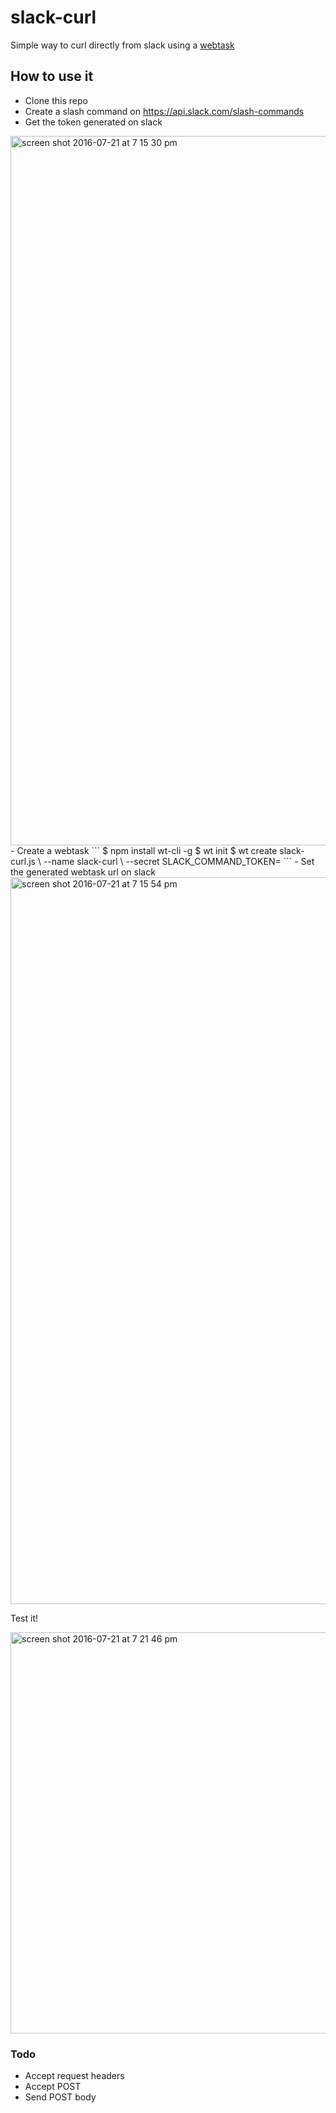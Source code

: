 # slack-curl
Simple way to curl directly from slack using a [webtask](http://webtask.io)

## How to use it
- Clone this repo
- Create a slash command on https://api.slack.com/slash-commands
- Get the token generated on slack  

<img width="1135" alt="screen shot 2016-07-21 at 7 15 30 pm" src="https://cloud.githubusercontent.com/assets/37016/17040729/e99d117c-4f77-11e6-959f-a775fb4b2217.png">
- Create a webtask
```
$ npm install wt-cli -g
$ wt init <your-email>
$ wt create slack-curl.js \
  --name slack-curl \
  --secret SLACK_COMMAND_TOKEN=<get from slack>
```
- Set the generated webtask url on slack  

<img width="1163" alt="screen shot 2016-07-21 at 7 15 54 pm" src="https://cloud.githubusercontent.com/assets/37016/17040759/0301a678-4f78-11e6-9e26-1e794621c267.png">

Test it!  

<img width="642" alt="screen shot 2016-07-21 at 7 21 46 pm" src="https://cloud.githubusercontent.com/assets/37016/17040837/6cd8327e-4f78-11e6-99a8-90cbc656a7a0.png">

### Todo
- Accept request headers
- Accept POST
- Send POST body